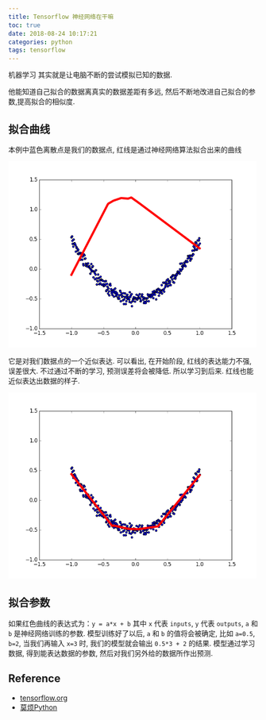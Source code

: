 ```yaml
---
title: Tensorflow 神经网络在干嘛
toc: true
date: 2018-08-24 10:17:21
categories: python
tags: tensorflow
---
```


机器学习 其实就是让电脑不断的尝试模拟已知的数据. 

他能知道自己拟合的数据离真实的数据差距有多远, 然后不断地改进自己拟合的参数,提高拟合的相似度.

<!-- more -->

## 拟合曲线

本例中蓝色离散点是我们的数据点, 红线是通过神经网络算法拟合出来的曲线

<img src="/images/python/tensorflow-1.2_1.png" width="500" />

它是对我们数据点的一个近似表达. 可以看出, 在开始阶段, 红线的表达能力不强, 误差很大. 不过通过不断的学习, 预测误差将会被降低. 所以学习到后来. 红线也能近似表达出数据的样子.

<img src="/images/python/tensorflow-1.2_2.png" width="500" />

## 拟合参数

如果红色曲线的表达式为：`y = a*x + b` 其中 `x` 代表 `inputs`, `y` 代表 `outputs`, `a` 和 `b` 是神经网络训练的参数. 模型训练好了以后, `a` 和 `b` 的值将会被确定, 比如 `a=0.5`, `b=2`, 当我们再输入 `x=3` 时, 我们的模型就会输出 `0.5*3 + 2` 的结果. 模型通过学习数据, 得到能表达数据的参数, 然后对我们另外给的数据所作出预测.

## Reference

- [tensorflow.org][1]
- [莫烦Python][3]

[1]: https://www.tensorflow.org/
[2]: https://www.tensorflow.org/get_started/
[3]: https://morvanzhou.github.io/tutorials/machine-learning/tensorflow/

[img1]: /images/python/tensorflow-1.2_1.png
[img2]: /images/python/tensorflow-1.2_2.png

